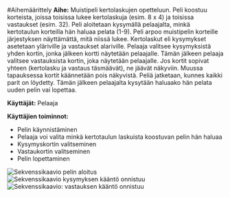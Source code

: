 #Aihemäärittely
**Aihe:**
Muistipeli kertolaskujen opetteluun. Peli koostuu korteista, joissa toisissa lukee kertolaskuja (esim. 8 x 4) ja toisissa vastaukset (esim. 32). Peli aloitetaan kysymällä pelaajalta, minkä kertotaulun korteilla hän haluaa pelata (1-9). Peli arpoo muistipelin korteille järjestyksen näyttämättä, mitä niissä lukee. Kertolaskut eli kysymykset asetetaan yläriville ja vastaukset alariville. Pelaaja valitsee kysymyksistä yhden kortin, jonka jälkeen kortti näytetään pelaajalle. Tämän jälkeen pelaaja valitsee vastauksista kortin, joka näytetään pelaajalle. Jos kortit sopivat yhteen (kertolasku ja vastaus täsmäävät), ne jäävät näkyviin. Muussa tapauksessa kortit käännetään pois näkyvistä. Peliä jatketaan, kunnes kaikki parit on löydetty. Tämän jälkeen pelaajalta kysytään haluaako hän pelata uuden pelin vai lopettaa.

**Käyttäjät:**
Pelaaja

**Käyttäjien toiminnot:**

- Pelin käynnistäminen
- Pelaaja voi valita minkä kertotaulun laskuista koostuvan pelin hän haluaa
- Kysymyskortin valitseminen
- Vastaukortin valitseminen
- Pelin lopettaminen

![Sekvenssikaavio pelin aloitus](https://github.com/linili/kertolaskupeli/blob/master/Dokumentaatio/sekvenssikaavio_OnnistunutKysymyksenKaanto.png "Sekvenssikaavio: Pelin aloitus")
![Sekvenssikaavio kysymyksen kääntö onnistuu](https://github.com/linili/kertolaskupeli/blob/master/Dokumentaatio/sekvenssikaavio_OnnistunutKysymyksenKaanto.png "Sekvenssikaavio:_kysymyksen_kääntö_onnistuu")
![Sekvenssikaavio: vastauksen kääntö onnistuu](https://github.com/linili/kertolaskupeli/blob/master/Dokumentaatio/sekvenssikaavio_OnnistunutVastauskortinKaanto.png "vastauksen kääntö onnistuu")
